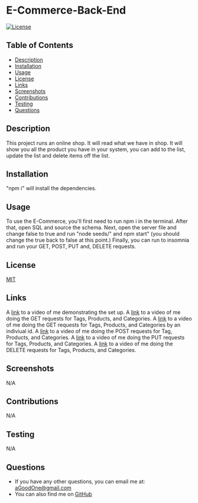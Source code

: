 # E-Commerce-Back-End

  [![License](https://img.shields.io/badge/License-MIT-blue.svg)](https://opensource.org/licenses/MIT)

  ## Table of Contents
  - [Description](#description)
  - [Installation](#installation)
  - [Usage](#usage)
  - [License](#license)
  - [Links](#link)
  - [Screenshots](#screenshots)
  - [Contributions](#contributions)
  - [Testing](#tests)
  - [Questions](#questions)

  
  ## Description
  <a name= 'description'></a>
  This project runs an online shop. It will read what we have in shop. It will show you all the product you have in your system, you can add to the list, update the list and delete items off the list.

  ## Installation
  <a name= 'installation'></a>
  "npm i" will install the dependencies.

  ## Usage
  <a name= 'usage'></a>
  To use the E-Commerce, you'll first need to run npm i in the terminal. After that, open SQL and source the schema. Next, open the server file and change false to true and run "node seeds/" and npm start" (you should change the true back to false at this point.) Finally, you can run to insomnia and run your GET, POST, PUT and, DELETE requests.

  ## License
  <a name= 'license'></a>
  [MIT](https://mit-license.org/)

  ## Links
  <a name= 'link'></a>
  A [link](https://drive.google.com/file/d/1xI6AZ5UpsIkeGl-ZCmVjO7UFHqHmH1i3/view) to a video of me demonstrating the set up.
  A [link](https://drive.google.com/file/d/1i05S06773DnQZmWiAQYFbiTeUAA-8OrW/view) to a video of me doing the GET requests for Tags, Products, and Categories.
  A [link](https://drive.google.com/file/d/1jAAkVS81HAn5kuqXI7UbTz26PNreHhAt/view) to a video of me doing the GET requests for Tags, Products, and Categories by an indiviual id.
  A [link](https://drive.google.com/file/d/1kzCbIdpeCJTw5uk0OzGUqpnNxv5itMYX/view) to a video of me doing the POST requests for Tag, Products, and Categories.
  A [link](https://drive.google.com/file/d/1frjypgRCW-TEeJYGJWN4jXuun6Ta-qtu/view) to a video of me doing the PUT requests for Tags, Products, and Categories.
  A [link](https://drive.google.com/file/d/1LqEJO1n6VEItRe_LP7tCoIcMjQUbgFd4/view) to a video of me doing the DELETE requests for Tags, Products, and Categories.

  
  ## Screenshots
  <a name='screenshots'></a>
  N/A

  ## Contributions
  <a name= 'contributions'></a>
  N/A

  ## Testing
  <a name= 'tests'></a>
  N/A

  ## Questions
  <a name= 'questions'></a>
  - If you have any other questions, you can email me at: aGoodOne@gmail.com
  - You can also find me on [GitHub](https://github.com/CBaldock2)
